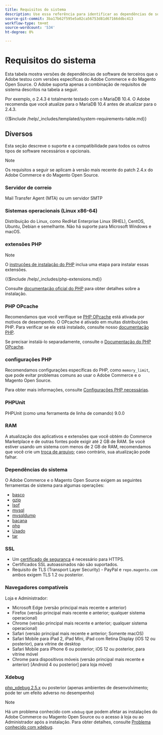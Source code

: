 ```yaml
---
title: Requisitos do sistema
description: Use essa referência para identificar as dependências de software necessárias que foram testadas com versões de Adobe Commerce e Magento Open Source.
source-git-commit: 3ba17b62f595e5a02ca56753d81d67166ddbc413
workflow-type: tm+mt
source-wordcount: '534'
ht-degree: 0%

---
```



# Requisitos do sistema

Esta tabela mostra versões de dependências de software de terceiros que o Adobe testou com versões específicas do Adobe Commerce e do Magento Open Source. O Adobe suporta apenas a combinação de requisitos de sistema descritos na tabela a seguir.

Por exemplo, o 2.4.3 é totalmente testado com o MariaDB 10.4. O Adobe recomenda que você atualize para o MariaDB 10.4 antes de atualizar para o 2.4.3.

{{$include /help/_includes/templated/system-requirements-table.md}}

## Diversos

Esta seção descreve o suporte e a compatibilidade para todos os outros tipos de software necessários e opcionais.

>[!NOTE]
>
>Os requisitos a seguir se aplicam à versão mais recente do patch 2.4.x do Adobe Commerce e do Magento Open Source.

### Servidor de correio

Mail Transfer Agent (MTA) ou um servidor SMTP

### Sistemas operacionais (Linux x86-64)

Distribuição do Linux, como RedHat Enterprise Linux (RHEL), CentOS, Ubuntu, Debian e semelhante. Não há suporte para Microsoft Windows e macOS.

### extensões PHP

>[!NOTE]
>
>O [instruções de instalação do PHP](prerequisites/php-settings.md) inclua uma etapa para instalar essas extensões.

{{$include /help/_includes/php-extensions.md}}

Consulte [documentação oficial do PHP](https://php.net/manual/en/extensions.php) para obter detalhes sobre a instalação.

### PHP OPcache

Recomendamos que você verifique se [PHP OPcache](https://php.net/manual/en/intro.opcache.php) está ativada por motivos de desempenho. O OPcache é ativado em muitas distribuições PHP. Para verificar se ele está instalado, consulte nosso [documentação PHP](prerequisites/php-settings.md).

Se precisar instalá-lo separadamente, consulte o [Documentação do PHP OPcache](https://php.net/manual/en/opcache.setup.php).

### configurações PHP

Recomendamos configurações específicas do PHP, como `memory_limit`, que pode evitar problemas comuns ao usar o Adobe Commerce e o Magento Open Source.

Para obter mais informações, consulte [Configurações PHP necessárias](prerequisites/php-settings.md).

### PHPUnit

PHPUnit (como uma ferramenta de linha de comando) 9.0.0

### RAM

A atualização dos aplicativos e extensões que você obtém do Commerce Marketplace e de outras fontes pode exigir até 2 GB de RAM. Se você estiver usando um sistema com menos de 2 GB de RAM, recomendamos que você crie um [troca de arquivo](https://support.magento.com/hc/en-us/articles/360032980432); caso contrário, sua atualização pode falhar.

### Dependências do sistema

O Adobe Commerce e o Magento Open Source exigem as seguintes ferramentas de sistema para algumas operações:

- [basco](https://www.gnu.org/software/bash/)
- [gzip](https://www.gzip.org/)
- [lsof](https://linux.die.net/man/8/lsof)
- [mysql](https://www.mysql.com/)
- [mysqldump](https://dev.mysql.com/doc/refman/8.0/en/mysqldump.html)
- [bacana](https://linux.die.net/man/1/nice)
- [php](https://www.php.net/)
- [Usado](https://www.gnu.org/software/sed/manual/sed.html)
- [tar](https://linux.die.net/man/1/tar)

### SSL

- Um [certificado de segurança](https://glossary.magento.com/security-certificate) é necessário para HTTPS.
- Certificados SSL autoassinados não são suportados.
- Requisito de TLS (Transport Layer Security) - PayPal e `repo.magento.com` ambos exigem TLS 1.2 ou posterior.

### Navegadores compatíveis

Loja e Administrador:

- Microsoft Edge (versão principal mais recente e anterior)
- Firefox (versão principal mais recente e anterior; qualquer sistema operacional)
- Chrome (versão principal mais recente e anterior; qualquer sistema operacional)
- Safari (versão principal mais recente e anterior; Somente macOS)
- Safari Mobile para iPad 2, iPad Mini, iPad com Retina Display (iOS 12 ou posterior), para vitrine de desktop
- Safari Mobile para iPhone 6 ou posterior; iOS 12 ou posterior, para vitrine móvel
- Chrome para dispositivos móveis (versão principal mais recente e anterior) [Android 4 ou posterior] para loja móvel)

### Xdebug

[php_xdebug 2.5.x](https://xdebug.org/download) ou posterior (apenas ambientes de desenvolvimento; pode ter um efeito adverso no desempenho)

>[!NOTE]
>
>Há um problema conhecido com `xdebug` que podem afetar as instalações do Adobe Commerce ou Magento Open Source ou o acesso à loja ou ao Administrador após a instalação. Para obter detalhes, consulte [Problema conhecido com xdebug](https://support.magento.com/hc/en-us/articles/360034242212).
